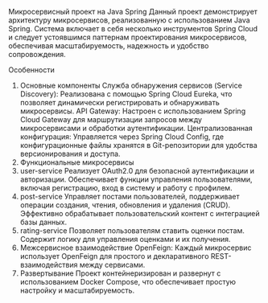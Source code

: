 Микросервисный проект на Java Spring
Данный проект демонстрирует архитектуру микросервисов, реализованную с использованием Java Spring. Система включает в себя несколько инструментов Spring Cloud и следует устоявшимся паттернам проектирования микросервисов, обеспечивая масштабируемость, надежность и удобство сопровождения.

Особенности
1. Основные компоненты
Служба обнаружения сервисов (Service Discovery): Реализована с помощью Spring Cloud Eureka, что позволяет динамически регистрировать и обнаруживать микросервисы.
API Gateway: Настроен с использованием Spring Cloud Gateway для маршрутизации запросов между микросервисами и обработки аутентификации.
Централизованная конфигурация: Управляется через Spring Cloud Config, где конфигурационные файлы хранятся в Git-репозитории для удобства версионирования и доступа.
2. Функциональные микросервисы
1. user-service
Реализует OAuth2.0 для безопасной аутентификации и авторизации.
Обеспечивает функции управления пользователями, включая регистрацию, вход в систему и работу с профилем.
2. post-service
Управляет постами пользователей, поддерживает операции создания, чтения, обновления и удаления (CRUD).
Эффективно обрабатывает пользовательский контент с интеграцией базы данных.
3. rating-service
Позволяет пользователям ставить оценки постам.
Содержит логику для управления оценками и их получения.
3. Межсервисное взаимодействие
OpenFeign: Каждый микросервис использует OpenFeign для простого и декларативного REST-взаимодействия между сервисами.
4. Развертывание
Проект контейнеризирован и развернут с использованием Docker Compose, что обеспечивает простую настройку и масштабируемость.
